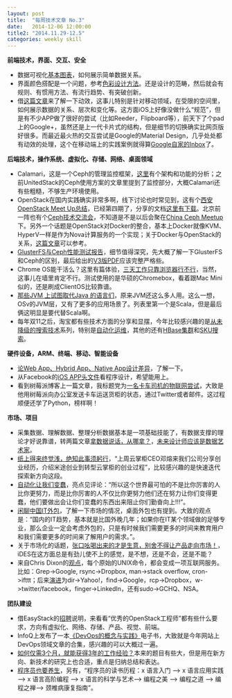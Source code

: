 ```yaml
---
layout: post
title:  "每周技术文章 No.3"
date:   2014-12-06 12:00:00
title2: "2014.11.29-12.5"
categories: weekly skill
---
```

**前端技术，界面、交互、安全**

* 数据可视化[基本图表](http://www.ruanyifeng.com/blog/2014/11/basic-charts.html)，如何展示简单数据关系。
* 界面颜色搭配是一个问题，参考[色彩设计方法](http://www.woshipm.com/pd/123505.html)。还是设计的范畴，然后就会有规则、有惯用方法、有流行趋势、有突破创新。
* 借[这篇文章](http://www.woshipm.com/ucd/123663.html)来了解一下动效，这事儿特别是针对移动领域，在受限的空间里，如何展示数据的关系、层次和变化等。这方面iOS上好像没做什么“规范”，但是有不少APP做了很好的尝试（比如Reeder，Flipboard等），前天下了个pad上的Google+，虽然还是上一代卡片式的结构，但是细节的切换确实比网页版好很多。而最近最火热的交互尝试是Google的Material Design，几乎处处都有动效的处理，这个在移动端上的实践案例就得算[Google自家的Inbox](https://play.google.com/store/apps/details?id=com.google.android.apps.inbox&hl=en)了。


**后端技术，操作系统、虚拟化、存储、网络、桌面领域**

* Calamari，这是一个Ceph的管理监控框架，[这里](http://www.openstack.cn/p2708.html)有个架构和功能的分析；之前UnitedStack的Ceph使用方案的文章里提到了监控部分，大概Calamari还有些粗糙，不够生产环境使用。
* OpenStack在国内实践确实非常多啊，线下讨论也时常见到，这有个[西安OpenStack Meet Up总结](http://www.openstack.cn/p2792.html)，已经第四期了，分享的文档[这里有下载](http://www.meetup.com/Xian-OpenStack-Meetup/files/)。北京前一阵也有个[Ceph技术交流会](https://www.ustack.com/blog/ceph-meet-up/)，不知道是不是以后会聚在[China Ceph Meetup](http://www.meetup.com/China-Ceph/)下。另外一个话题是OpenStack对Docker的整合，基本上Docker就像KVM、HyperV一样是作为Nova计算服务的一个实现；关于Docker与OpenStack的关系，[这篇文章](https://www.ustack.com/blog/do-i-need-docker-also-with-openstack/)可以参考。
* [GlusterFS与Ceph性能测试报告](http://www.openstack.cn/p2215.html)，细节值得深究，先大概了解一下GlusterFS和Ceph的区别，最后给出的[V3版PDF](http://www.openstack.cn/wp-content/uploads/2014/07/XinLiXun-GlusterFS-VS-Ceph-v3.pdf)应该完整严格些。
* Chrome OS能干活么？这里有篇体验，[三天工作只靠浏览器行不行](http://www.techbang.com/posts/21171-asus-chromebox-uses-the-measured)，当然，这事儿在墙里肯定不行。测试使用的是华硕的Chromebox，看着跟Mac Mini似的，还是刷成ClientOS比较靠谱。
* [那些JVM 上试图取代Java 的语言们](http://www.dongliu.net/post/5771822402371584)，原来JVM还这么多人用。这么一想，OSv的JVM层，又有了更多的应用场景了。列表里第一个是Scala，但是最后俩这明显是要代替Scala啊。
* 每年双11之后，淘宝都有些技术方面的分享和显摆，今年比较感兴趣的是[从未降级的搜索技术](http://www.searchtb.com/2014/11/search-in-1111.html)系列，特别是[自动化运维](http://www.searchtb.com/2014/11/%E4%BB%8E%E6%9C%AA%E9%99%8D%E7%BA%A7%E7%9A%84%E6%90%9C%E7%B4%A2%E6%8A%80%E6%9C%AF-hippo%E5%9C%A8%E7%BA%BF%E6%9C%8D%E5%8A%A1%E8%B0%83%E5%BA%A6%E7%B3%BB%E7%BB%9F.html)，其他的还有[HBase集群](http://www.searchtb.com/2014/11/search-in-1111-hbase.html)和[SKU搜索](http://www.searchtb.com/2014/11/%E4%BB%8E%E6%9C%AA%E9%99%8D%E7%BA%A7%E7%9A%84%E6%90%9C%E7%B4%A2%E6%8A%80%E6%9C%AF-%E5%A4%A9%E7%8C%ABsku%E6%90%9C%E7%B4%A2.html)。


**硬件设备，ARM、终端、移动、智能设备**

* [论Web App、Hybrid App、Native App设计差异](http://mux.baidu.com/?p=6750)，了解一下。
* 从Facebook的[iOS APP头文件](http://limboy.me/ios/2014/11/28/facebook-app-headers.html)看程序设计，希望能用上。
* 看到树莓派博客上一篇文章，我标题党为[一名卡车司机的物联网尝试](http://www.raspberrypi.org/idata-truck-an-internet-of-things-lorry/)，大致是他用树莓派向办公室发送卡车运送货柜的状态，通过Twitter或者邮件。这过程顺便还学了Python，榜样啊！


**市场、项目**

* 采集数据、理解数据、整理分析数据基本是一项基础技能了，有数据支撑的理论才好说靠谱，转两篇文章[拿数据说话，从哪拿？](http://www.zhihu.com/question/19636807/answer/12482343)，[未来设计师应该是数据艺术家](http://www.36kr.com/p/217378.html)。
* [纸上得来终觉浅，绝知此事须躬行](http://robbinfan.com/blog/76)，“上周云掌柜CEO邓熔来我们公司分享创业经历，介绍米途创业到转型云掌柜的创业过程”，比较感兴趣的是快速迭代探索新方向这段。
* [自动化让我们变蠢](http://www.36kr.com/p/217399.html)，亮点见评论：“所以这个世界最可怕的不是比你厉害的人比你更努力，而是比你厉害的人不仅比你更努力他们还在努力让你们变得更蠢，他们要做出会让你们变蠢的东西出来阻止你们勤奋向上!!!”。
* [闲聊中国IT外包](http://www.chenshake.com/gossip-china-it-outsourcing/)，了解一下市场的情况，桌面外包也有提到。大致的观点是：“国内的IT趋势，基本就是比国外晚几年；如果你在IT某个领域做的足够专业，那么企业一定会考虑外包的，只是有时候我们需要更多的时间来教育用户和我们需要更多的时间来了解用户的需求。”。
* 关于市场化的话题，[张口吆喝出来的才是生意，别舍不得让产品走向市场！](http://www.woshipm.com/operate/123485.html)，iDES在这方面总是有劲儿使不上的感觉，是不想，还是不会，还是不能？
* 来自Chris Dixon的[观点](https://twitter.com/cdixon/status/505118160811728896)，每个原始的UNIX命令，都会变成一项互联网服务。比如：Grep->Google, rsync->Dropbox, man->stack overflow, cron->ifttt；后来[演进](http://sinacn.weibodangan.com/user/1401527553/)为dir->Yahoo!，find->Google，rcp->Dropbox，w->twitter/facebook，finger->LinkedIn，还有sudo->GCHQ、NSA。


**团队建设**

* 借EasyStack的[招聘](http://www.easystack.cn/en/jobs.php)说明，来看看“优秀的OpenStack工程师”都有些什么要求，方向有虚拟化、网络、存储、产品、视觉、前端。
* InfoQ上发布了一本[《DevOps的概念与实践》](http://www.infoq.com/cn/minibooks/aws-minibook-devops2014)电子书，大致就是今年网站上DevOps领域文章的合集，感兴趣的可以大概过一遍。
* [如何仅需3个月，就能获得3年的工作经验？](http://www.jianshu.com/p/648ed2bc2f09)本来的题目有些大，但是用在新方向、新技术的研究上也合适，重点是归纳总结和表达。
* [程序员也要养生](http://www.techug.com/programmer-health)，另有，“程序员的读书历程：x 语言入门 —> x 语言应用实践—> x 语言高阶编程 —> x 语言的科学与艺术—> 编程之美 —> 编程之道 —> 编程之禅—> 颈椎病康复指南”。





